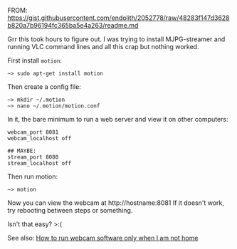 FROM: 
https://gist.githubusercontent.com/endolith/2052778/raw/48283f147d3628b820a7b96194fc365ba5e4a263/readme.md

Grr this took hours to figure out.  I was trying to install MJPG-streamer and running VLC command lines and all this crap but nothing worked.

First install `motion`:

    ~> sudo apt-get install motion

Then create a config file:

    ~> mkdir ~/.motion
    ~> nano ~/.motion/motion.conf

In it, the bare minimum to run a web server and view it on other computers:

    webcam_port 8081
    webcam_localhost off
    
    ## MAYBE:
    stream_port 8080
    stream_localhost off

Then run motion:

    ~> motion

Now you can view the webcam at http://hostname:8081  If it doesn't work, try rebooting between steps or something.

Isn't that easy?  >:(

See also: [How to run webcam software only when I am not home](http://superuser.com/a/512706/13898)

